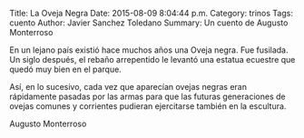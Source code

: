Title: La Oveja Negra
Date: 2015-08-09 8:04:44 p.m.
Category: trinos
Tags:  cuento
Author: Javier Sanchez Toledano
Summary: Un cuento de Augusto Monterroso

En un lejano país existió hace muchos años una Oveja negra. Fue fusilada.
Un siglo después, el rebaño arrepentido le levantó una estatua ecuestre que quedó muy bien en el parque.

Así, en lo sucesivo, cada vez que aparecían ovejas negras eran rápidamente pasadas por las armas para que las futuras generaciones de ovejas comunes y corrientes pudieran ejercitarse también en la escultura.

Augusto Monterroso

